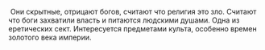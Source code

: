  Они скрытные, отрицают богов, считают что религия это зло. Считают что боги захватили власть и питаются людскими душами. Одна из еретических сект. Интересуется предметами культа, особенно времен золотого века империи.